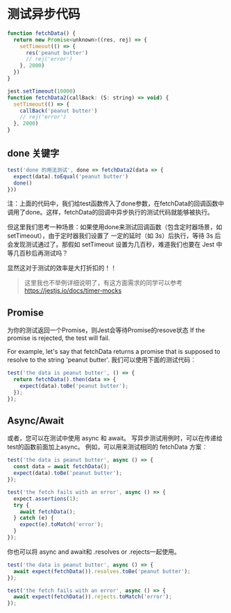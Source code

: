 # 测试异步代码

```js
function fetchData() {
  return new Promise<unknown>((res, rej) => {
    setTimeout(() => {
      res('peanut butter')
      // rej('error')
    }, 2000)
  })
}

jest.setTimeout(10000)
function fetchData2(callBack: (S: string) => void) {
  setTimeout(() => {
    callBack('peanut butter')
    // rej('error')
  }, 2000)
}
```

## done 关键字

```js
test('done 的用法测试', done => fetchData2(data => {
  expect(data).toEqual('peanut butter')
  done()
}))
```
注：上面的代码中，我们给test函数传入了done参数，在fetchData的回调函数中调用了done。这样，fetchData的回调中异步执行的测试代码就能够被执行。

但这里我们思考一种场景：如果使用done来测试回调函数（包含定时器场景，如setTimeout），由于定时器我们设置了 一定的延时（如 3s）后执行，等待 3s 后会发现测试通过了。那假如 setTimeout 设置为几百秒，难道我们也要在 Jest 中等几百秒后再测试吗？

显然这对于测试的效率是大打折扣的！！

>这里我也不举例详细说明了，有这方面需求的同学可以参考<https://jestjs.io/docs/timer-mocks>


## Promise

为你的测试返回一个Promise，则Jest会等待Promise的resove状态 If the promise is rejected, the test will fail.

For example, let's say that fetchData returns a promise that is supposed to resolve to the string 'peanut butter'. 我们可以使用下面的测试代码︰

```js
test('the data is peanut butter', () => {
  return fetchData().then(data => {
    expect(data).toBe('peanut butter');
  });
});
```

## Async/Await

或者，您可以在测试中使用 async 和 await。 写异步测试用例时，可以在传递给test的函数前面加上async。 例如，可以用来测试相同的 fetchData 方案︰


```js
test('the data is peanut butter', async () => {
  const data = await fetchData();
  expect(data).toBe('peanut butter');
});

test('the fetch fails with an error', async () => {
  expect.assertions(1);
  try {
    await fetchData();
  } catch (e) {
    expect(e).toMatch('error');
  }
});
```

你也可以将 async and await和 .resolves or .rejects一起使用。
```js
test('the data is peanut butter', async () => {
  await expect(fetchData()).resolves.toBe('peanut butter');
});

test('the fetch fails with an error', async () => {
  await expect(fetchData()).rejects.toMatch('error');
});
```

